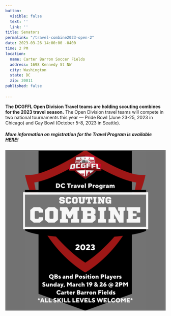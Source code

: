 ```yaml
---
button:
  visible: false
  text: ''
  link: ''
title: Senators
permalink: "/travel-combine2023-open-2"
date: 2023-03-26 14:00:00 -0400
time: 2 PM
location:
  name: Carter Barron Soccer Fields
  address: 1698 Kennedy St NW
  city: Washington
  state: DC
  zip: 20011
published: false

---
```

**The DCGFFL Open Division Travel teams are holding scouting combines for the 2023 travel season.** The Open Division travel teams will compete in two national tournaments this year — Pride Bowl (June 23-25, 2023 in Chicago) and Gay Bowl (October 5-8, 2023 in Seattle).

##### More information on registration for the Travel Program is available [HERE](/2023-travel-registration "/2023-travel-registration")!

![](/img/combine2023.png)